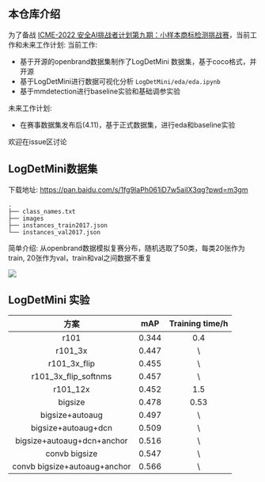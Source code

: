 ## 本仓库介绍
为了备战 [ICME-2022 安全AI挑战者计划第九期：小样本商标检测挑战赛](https://tianchi.aliyun.com/competition/entrance/531948/introduction)，当前工作和未来工作计划:
当前工作:

* 基于开源的openbrand数据集制作了LogDetMini 数据集，基于coco格式，并开源
* 基于LogDetMini进行数据可视化分析 `LogDetMini/eda/eda.ipynb`
* 基于mmdetection进行baseline实验和基础调参实验

未来工作计划:
* 在赛事数据集发布后(4.11)，基于正式数据集，进行eda和baseline实验 

欢迎在issue区讨论


## LogDetMini数据集
下载地址: https://pan.baidu.com/s/1fg9IaPh061iD7w5aiIX3qg?pwd=m3gm
```
.
├── class_names.txt
├── images
├── instances_train2017.json
└── instances_val2017.json

```
简单介绍: 从openbrand数据模拟复赛分布，随机选取了50类，每类20张作为train, 20张作为val，train和val之间数据不重复

![](https://tva1.sinaimg.cn/large/e6c9d24egy1h0td1awfjyj20u00ur0yy.jpg)

## LogDetMini 实验

|         方案         |  mAP  | Training time/h |
| :------------------: | :---: | :-------------: |
|         r101         | 0.344 |       0.4       |
|       r101_3x        | 0.447 |        \        |
|     r101_3x_flip     | 0.455 |        \        |
| r101_3x_flip_softnms | 0.457 |        \        |
|       r101_12x       | 0.452 |       1.5       |
|       bigsize       | 0.478 |       0.53       |
|       bigsize+autoaug       | 0.497 |       \       |
|       bigsize+autoaug+dcn       | 0.509 |       \       |
|       bigsize+autoaug+dcn+anchor       | 0.516 |       \       |
|       convb bigsize       | 0.547 |       \       |
|       convb bigsize+autoaug+anchor       | 0.566 |       \       |


